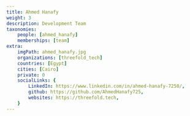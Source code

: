 ```yaml
---
title: Ahmed Hanafy
weight: 3
description: Development Team
taxonomies:
    people: [ahmed_hanafy]
    memberships: [team]
extra:
    imgPath: ahmed_hanafy.jpg
    organizations: [threefold_tech]
    countries: [Egypt]
    cities: [Cairo]
    private: 0
    socialLinks: {
        LinkedIn: https://www.linkedin.com/in/ahmed-hanafy-7250/,
        github: https://github.com/AhmedHanafy725,
        websites: https://threefold.tech,
    }
---
```


<!--

Ahmed is an Software Engineer, started his career at Codescalers, and now has about a 5 year experience in Cloud computing software. Engineer fell in love with Threefold I believe that Threefold is changing the world by building the new neutral internet, it's a great experience to be part of this. 

--!>